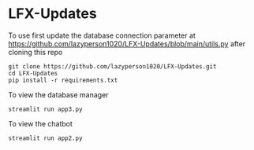 # LFX-Updates

To use first update the database connection parameter at https://github.com/lazyperson1020/LFX-Updates/blob/main/utils.py after cloning this repo
```
git clone https://github.com/lazyperson1020/LFX-Updates.git
cd LFX-Updates
pip install -r requirements.txt
```
To view the database manager
```
streamlit run app3.py
```
To view the chatbot
```
streamlit run app2.py
```

